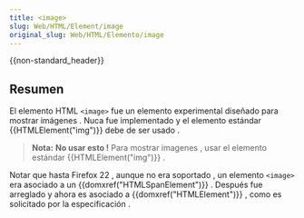 ```yaml
---
title: <image>
slug: Web/HTML/Element/image
original_slug: Web/HTML/Elemento/image
---
```


{{non-standard_header}}

## Resumen

El elemento HTML `<image>` fue un elemento experimental diseñado para mostrar imágenes . Nuca fue implementado y el elemento estándar {{HTMLElement("img")}} debe de ser usado .

> **Nota:** **No usar esto !** Para mostrar imagenes , usar el elemento estándar {{HTMLElement("img")}} .

Notar que hasta Firefox 22 , aunque no era soportado , un elemento `<image>` era asociado a un {{domxref("HTMLSpanElement")}} . Después fue arreglado y ahora es asociado a {{domxref("HTMLElement")}} , como es solicitado por la especificación .
